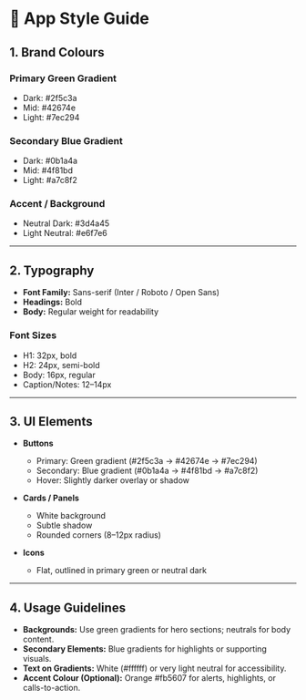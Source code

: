 # 🌟 App Style Guide

## 1. Brand Colours

### Primary Green Gradient
- Dark: #2f5c3a
- Mid: #42674e
- Light: #7ec294

### Secondary Blue Gradient
- Dark: #0b1a4a
- Mid: #4f81bd
- Light: #a7c8f2

### Accent / Background
- Neutral Dark: #3d4a45
- Light Neutral: #e6f7e6

---

## 2. Typography
- **Font Family:** Sans-serif (Inter / Roboto / Open Sans)
- **Headings:** Bold
- **Body:** Regular weight for readability

### Font Sizes
- H1: 32px, bold  
- H2: 24px, semi-bold  
- Body: 16px, regular  
- Caption/Notes: 12–14px  

---

## 3. UI Elements
- **Buttons**
  - Primary: Green gradient (#2f5c3a → #42674e → #7ec294)
  - Secondary: Blue gradient (#0b1a4a → #4f81bd → #a7c8f2)
  - Hover: Slightly darker overlay or shadow

- **Cards / Panels**
  - White background  
  - Subtle shadow  
  - Rounded corners (8–12px radius)  

- **Icons**
  - Flat, outlined in primary green or neutral dark  

---

## 4. Usage Guidelines
- **Backgrounds:** Use green gradients for hero sections; neutrals for body content.  
- **Secondary Elements:** Blue gradients for highlights or supporting visuals.  
- **Text on Gradients:** White (#ffffff) or very light neutral for accessibility.  
- **Accent Colour (Optional):** Orange #fb5607 for alerts, highlights, or calls-to-action.  
